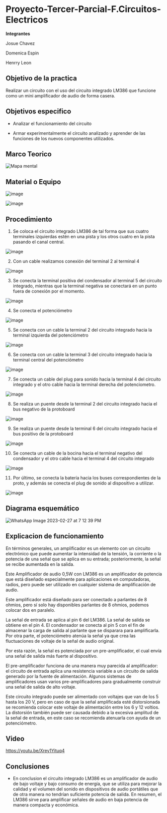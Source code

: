 # Proyecto-Tercer-Parcial-F.Circuitos-Electricos

**Integrantes**

Josue Chavez

Domenica Espin

Henrry Leon

## Objetivo de la practica

Realizar un circuito con el uso del circuito integrado LM386 que funcione como un mini amplificador de audio de forma casera.

## Objetivos especifico

- Analizar el funcionamiento del circuito 

-	Armar experimentalmente el circuito analizado y aprender de las funciones de los nuevos componentes utilizados.

## Marco Teorico

![Mapa mental](https://user-images.githubusercontent.com/116777118/221868641-ef493e15-4d14-4243-969c-6b617a4fb7ec.jpeg)

##  Material o Equipo

![image](https://user-images.githubusercontent.com/116777118/221866528-f70d779f-5055-4a33-8ece-3949494cb30a.png)

![image](https://user-images.githubusercontent.com/116777118/221866574-1195c5c6-a5f7-4567-a7d2-43c1ea7d81c3.png)

##  Procedimiento

1. Se coloca el circuito integrado LM386 de tal forma que sus cuatro terminales izquierdas estén en una pista y los otros cuatro en la pista pasando el canal central. 

![image](https://user-images.githubusercontent.com/116777118/221868890-3ac7ff01-6b91-4d37-9f63-c1fdfc16dce3.png)

2. Con un cable realizamos conexión del terminal 2 al terminal 4 

![image](https://user-images.githubusercontent.com/116777118/221869671-6624f173-388b-48d5-989e-647fd0b2fb93.png)

3. Se conecta la terminal positiva del condensador al terminal 5 del circuito integrado, mientras que la terminal negativa se conectará en un punto fuera de conexión por el momento.  

![image](https://user-images.githubusercontent.com/116777118/221869880-465c5a81-fb27-4fba-9753-08ef21f0c75d.png)

4. Se conecta el potenciómetro 

![image](https://user-images.githubusercontent.com/116777118/221869962-b5e88100-9d36-40a1-a1e3-69f6d3d3f115.png)

5. Se conecta con un cable la terminal 2 del circuito integrado hacia la terminal izquierda del potenciómetro 

![image](https://user-images.githubusercontent.com/116777118/221870043-baed95a3-030b-4591-a638-f1d574a9a486.png)

6. Se conecta con un cable la terminal 3 del circuito integrado hacia la terminal central del potenciómetro

![image](https://user-images.githubusercontent.com/116777118/221870148-2c779b76-2da9-4670-8218-bf4714dd323d.png)

7. Se conecta un cable del plug para sonido hacia la terminal 4 del circuito integrado y el otro cable hacia la terminal derecha del potenciometro. 

![image](https://user-images.githubusercontent.com/116777118/221870252-b542fa26-be7c-4564-9b2d-9dc69e29113a.png)

8. Se realiza un puente desde la terminal 2 del circuito integrado hacia el bus negativo de la protoboard 

![image](https://user-images.githubusercontent.com/116777118/221870302-abca48e1-bdbf-4658-bd71-da567447da5f.png)

9. Se realiza un puente desde la terminal 6 del circuito integrado hacia el bus positivo de la protoboard 

![image](https://user-images.githubusercontent.com/116777118/221870610-6c28cebc-db84-4d23-bb8d-61094a3df51e.png)

10. Se conecta un cable de la bocina hacia el terminal negativo del condensador y el otro cable hacia el terminal 4 del circuito integrado 

![image](https://user-images.githubusercontent.com/116777118/221870550-c146c3bf-082f-44b9-9dd8-3a397b513413.png)

11. Por último, se conecta la batería hacia los buses correspondientes de la proto, y además se conecta el plug de sonido al dispositivo a utilizar. 

![image](https://user-images.githubusercontent.com/116777118/221870488-fab1958e-46a9-4ee0-80e1-bfef2d82be4e.png)

## Diagrama esquemático

![WhatsApp Image 2023-02-27 at 7 12 39 PM](https://user-images.githubusercontent.com/116777118/221871527-52b6c7cf-8f35-4955-8895-aa496a9b38bd.jpeg)

## Explicacion de funcionamiento

En términos generales, un amplificador es un elemento con un circuito electrónico que puede aumentar la intensidad de la tensión, la corriente o la potencia de una señal que se aplica en su entrada; posteriormente, la señal se recibe aumentada en la salida.

Este Amplificador de audio 0,5W con LM386 es un amplificador de potencia que está diseñado especialmente para aplicaciones en computadoras, radios, pero puede ser utilizado en cualquier sistema de amplificación de audio.

Este amplificador está diseñado para ser conectado a parlantes de 8 ohmios, pero sí solo hay disponibles parlantes de 8 ohmios, podemos colocar dos en paralelo.

La señal de entrada se aplica al pin 6 del LM386. La señal de salida se obtiene en el pin 4. El condensador se conecta al pin 5 con el fin de almacenar la carga de salida al parlante que se disparara para amplificarla.  Por otra parte, el potenciómetro atenúa la señal ya que crea las fluctuaciones de voltaje de la señal de audio original. 

Por esta razón, la señal es potenciada por un pre-amplificador, el cual envía una señal de salida más fuerte al dispositivo.

El pre-amplificador funciona de una manera muy parecida al amplificador: el circuito de entrada aplica una resistencia variable a un circuito de salida generado por la fuente de alimentación. Algunos sistemas de amplificadores usan varios pre-amplificadores para gradualmente construir una señal de salida de alto voltaje.

Este circuito integrado puede ser alimentado con voltajes que van de los 5 hasta los 20 V, pero en caso de que la señal amplificada esté distorsionada se recomienda colocar este voltaje de alimentación entre los 6 y 12 voltios. La distorsión también puede ser causada debido a la excesiva amplitud de la señal de entrada, en este caso se recomienda atenuarla con ayuda de un potenciómetro.

## Video

https://youtu.be/Xrey1Yituq4

## Conclusiones

- En conclusion el circuito integrado LM386 es un amplificador de audio de bajo voltaje y bajo consumo de energía, que se utiliza para mejorar la calidad y el volumen del sonido en dispositivos de audio portátiles que de otra manera no tendrían suficiente potencia de salida. En resumen, el LM386 sirve para amplificar señales de audio en baja potencia de manera compacta y económica.

